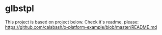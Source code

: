 # glbstpl

This project is based on project below. Check it`s readme, please:
https://github.com/calabash/x-platform-example/blob/master/README.md
